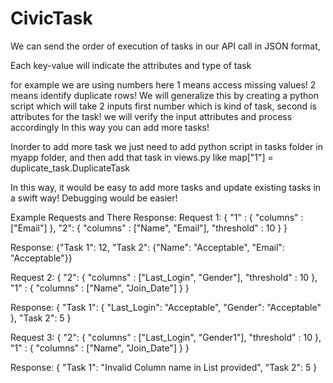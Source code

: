 # CivicTask

We can send the order of execution of tasks in our API call in JSON format, 

Each key-value will indicate the attributes and type of task

for example we are using numbers here 1 means access missing values! 2 means identify duplicate rows! 
We will generalize this by creating a python script which will take 2 inputs 
first number which is kind of task, second is attributes for the task! 
we will verify the input attributes and process accordingly
In this way you can add more tasks! 

Inorder to add more task we just need to add python script in tasks folder in myapp folder, and then add that task in views.py like 
    map["1"] = duplicate_task.DuplicateTask

In this way, it would be easy to add more tasks and update existing tasks in a swift way! Debugging would be easier! 

Example Requests and There Response: 
Request 1: 
{
    "1" : {
        "columns" : ["Email"]
    }, "2": {
        "columns" : ["Name", "Email"],
        "threshold" : 10
    }
}

Response: 
{"Task 1": 12, "Task 2": {"Name": "Acceptable", "Email": "Acceptable"}}

Request 2: 
{
    "2": {
        "columns" : ["Last_Login", "Gender"],
        "threshold" : 10
    }, "1" : {
        "columns" : ["Name", "Join_Date"]
    }
}

Response: 
{
    "Task 1": {
        "Last_Login": "Acceptable",
        "Gender": "Acceptable"
    },
    "Task 2": 5
}

Request 3: 
{
    "2": {
        "columns" : ["Last_Login", "Gender1"],
        "threshold" : 10
    }, "1" : {
        "columns" : ["Name", "Join_Date"]
    }
}

Response: 
{
    "Task 1": "Invalid Column name in List provided",
    "Task 2": 5
}
